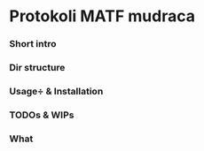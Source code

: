 # Protokoli MATF mudraca

### Short intro

### Dir structure

### Usage÷ & Installation

### TODOs & WIPs

### What

